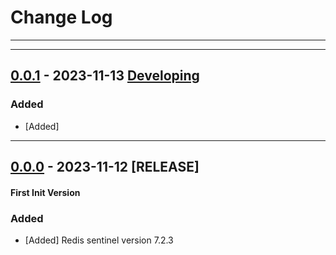 # Change Log
---
---

## [0.0.1](https://github.com/nguyentthai96/devops_resource/tree/0.0.1) - 2023-11-13 [Developing](https://github.com/nguyentthai96/devops_resource/compare/0.0.0...0.0.1)

### Added

- [Added]

---

## [0.0.0](https://github.com/nguyentthai96/devops_resource/tree/0.0.0) - 2023-11-12 [RELEASE]

#### First Init Version

### Added

- [Added] Redis sentinel version 7.2.3

